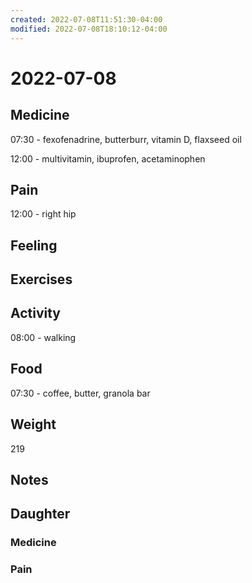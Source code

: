 ```yaml
---
created: 2022-07-08T11:51:30-04:00
modified: 2022-07-08T18:10:12-04:00
---
```


# 2022-07-08

## Medicine

07:30 - fexofenadrine, butterburr, vitamin D, flaxseed oil 

12:00 - multivitamin, ibuprofen, acetaminophen 


## Pain

12:00 - right hip


## Feeling


## Exercises


## Activity

08:00 - walking


## Food

07:30 - coffee, butter, granola bar


## Weight

219


## Notes


## Daughter

### Medicine


### Pain
